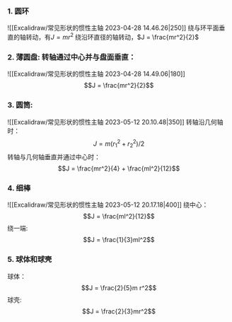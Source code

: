 ### 1. 圆环
![[Excalidraw/常见形状的惯性主轴 2023-04-28 14.46.26|250]]
绕与环平面垂直的轴转动，有$J = mr^2$
绕沿环直径的轴转动，$J = \frac{mr^2}{2}$

### 2. 薄圆盘: 转轴通过中心并与盘面垂直： 
![[Excalidraw/常见形状的惯性主轴 2023-04-28 14.49.06|180]]
$$J = \frac{mr^2}{2}$$
### 3. 圆筒: 
![[Excalidraw/常见形状的惯性主轴 2023-05-12 20.10.48|350]]
转轴沿几何轴时：
$$J = m(r_1^2 + r_2^2)/2$$
转轴与几何轴垂直并通过中心时：
$$J = \frac{mr^2}{4} + \frac{ml^2}{12}$$
### 4. 细棒
![[Excalidraw/常见形状的惯性主轴 2023-05-12 20.17.18|400]]
绕中心：
$$J = \frac{ml^2}{12}$$
绕一端: 
$$J = \frac{1}{3}ml^2$$
### 5. 球体和球壳
球体： 
$$J = \frac{2}{5}m r^2$$
球壳: 
$$J = \frac{2}{3}mr^2$$
